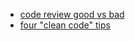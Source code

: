- [code review good vs bad](https://medium.com/palantir/code-review-best-practices-19e02780015f)
- [four "clean code" tips](https://engineering.videoblocks.com/these-four-clean-code-tips-will-dramatically-improve-your-engineering-teams-productivity-b5bd121dd150)
